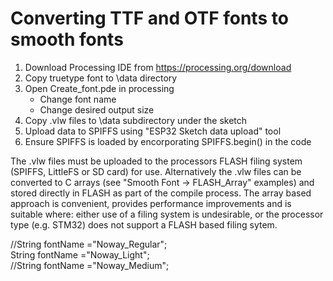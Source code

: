 # Converting TTF and OTF fonts to smooth fonts
1. Download Processing IDE from https://processing.org/download
1. Copy truetype font to \data directory
1. Open Create_font.pde in processing
    * Change font name 
    * Change desired output size
1. Copy .vlw files to \data subdirectory under the sketch
1. Upload data to SPIFFS using "ESP32 Sketch data upload" tool
2. Ensure SPIFFS is loaded by encorporating SPIFFS.begin() in the code




The .vlw files must be uploaded to the processors FLASH filing system (SPIFFS, LittleFS or SD card) for use. Alternatively the .vlw files can be converted to C arrays (see "Smooth Font -> FLASH_Array" examples) and stored directly in FLASH as part of the compile process. The array based approach is convenient, provides performance improvements and is suitable where: either use of a filing system is undesirable, or the processor type (e.g. STM32) does not support a FLASH based filing sytem.



//String fontName ="Noway_Regular";  
String fontName ="Noway_Light";  
//String fontName ="Noway_Medium";  
